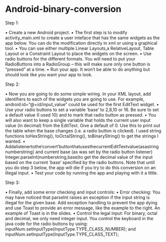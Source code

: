 # Android-binary-conversion
Step 1:

• Create a new Android project.
• The first step is to modify activity_main.xml to create a user
  inteface that has the same widgets as the app below. You can do the modification directly in xml or using a graphical tool.
• You can use either multiple Linear Layouts,a RelativeLayout, Table Layout or a Constraint Layout to place the widgets on the screen.
• Use radio buttons for the different formats. You will need to put your RadioButtons into a RadioGroup – this will make sure only 
  one button is “pressed” at a time.
• Run your app. It won’t be able to do anything but should look like you want your app to look.

Step 2:

• Now you are going to do some simple wiring. In your XML
  layout, add identifiers to each of the widgets you are going to use. For example, android:id=”@+id/input_value” could be used for the 
  first EditText widget.
• Use your radio buttons to set a variable ‘base’ to 2,8,10 or 16. Be sure to set a default value (I used 10) and to mark that radio button
  as pressed.
• You will also want to keep a single variable that holds the current user input value (in decimal) from the EditText. Give a default of 0. 
  Use this to print out the table when the base changes (i.e. a radio button is clicked). I used string functions toHexString(), toOctalString(), 
  toBinaryString() to get the strings I wanted.
• Addalistenertothe‘convert’buttonthatusesthecurrentEditTextvalue(asastring numberstring) and current base (as was set by the radio button listener) 
  Integer.parseInt(numberstring,base)to get the decimal value of the input based on the current ‘base’ specified by the radio buttons. Note that 
  until you do step 3 below, the app will die if you try to do this conversion on an illegal input.
• Test your code by running the app and playing with it a little.

Step 3:

• Finally, add some error checking and input controls:
• Error checking: You may have noticed that parseInt raises an exception if the input string is illegal for the given base. Add exception handling to prevent the app dying and use Toast to provide an error message, like the example to the right. An example of Toast is in the slides.
• Control the legal input: For binary, octal and decimal, we only need integer input. You control the keyboard in the java code for the radio buttons by using:
inputNum.setInputType(InputType.TYPE_CLASS_NUMBER); and
inputNum.setInputType(InputType.TYPE_CLASS_TEXT);
